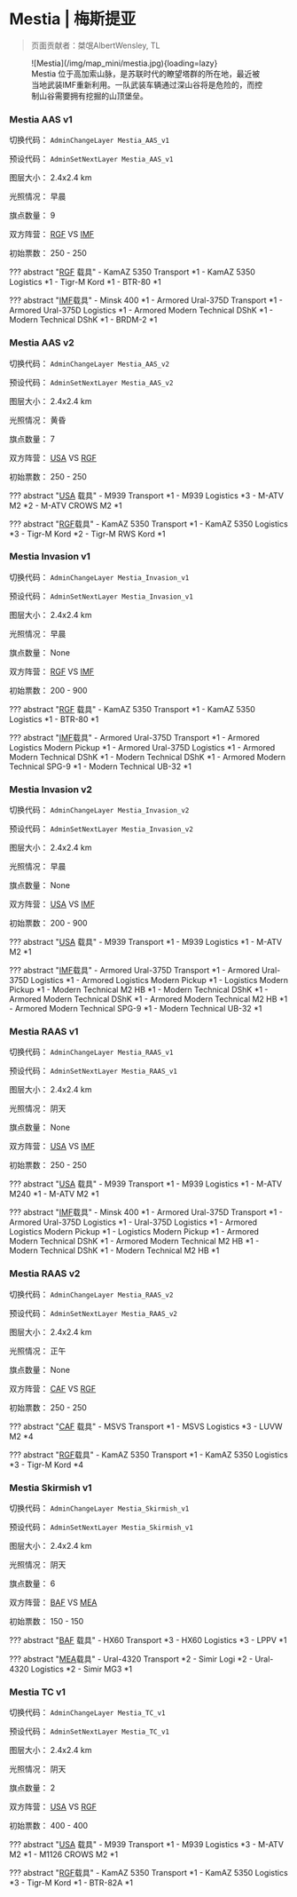# Mestia | 梅斯提亚

> 页面贡献者：桀氓AlbertWensley, TL

<figure markdown>
  ![Mestia](/img/map_mini/mestia.jpg){loading=lazy}
  <figcaption>Mestia 位于高加索山脉，是苏联时代的瞭望塔群的所在地，最近被当地武装IMF重新利用。一队武装车辆通过深山谷将是危险的，而控制山谷需要拥有挖掘的山顶堡垒。</figcaption>
</figure>

### Mestia AAS v1

切换代码： `AdminChangeLayer Mestia_AAS_v1`

预设代码： `AdminSetNextLayer Mestia_AAS_v1`

图层大小： 2.4x2.4 km

光照情况： 早晨

旗点数量： 9

双方阵营： [RGF](/faction/rgf) VS [IMF](/faction/imf)

初始票数： 250  -  250

??? abstract "[RGF](/faction/rgf) 载具"
    - KamAZ 5350 Transport *1
    - KamAZ 5350 Logistics *1
    - Tigr-M Kord *1
    - BTR-80 *1

??? abstract "[IMF](/faction/imf)载具"
    - Minsk 400 *1
    - Armored Ural-375D Transport *1
    - Armored Ural-375D Logistics *1
    - Armored Modern Technical DShK *1
    - Modern Technical DShK *1
    - BRDM-2 *1


### Mestia AAS v2

切换代码： `AdminChangeLayer Mestia_AAS_v2`

预设代码： `AdminSetNextLayer Mestia_AAS_v2`

图层大小： 2.4x2.4 km

光照情况： 黄昏

旗点数量： 7

双方阵营： [USA](/faction/usa) VS [RGF](/faction/rgf)

初始票数： 250  -  250

??? abstract "[USA](/faction/usa) 载具"
    - M939 Transport *1
    - M939 Logistics *3
    - M-ATV M2 *2
    - M-ATV CROWS M2 *1

??? abstract "[RGF](/faction/rgf)载具"
    - KamAZ 5350 Transport *1
    - KamAZ 5350 Logistics *3
    - Tigr-M Kord *2
    - Tigr-M RWS Kord *1


### Mestia Invasion v1

切换代码： `AdminChangeLayer Mestia_Invasion_v1`

预设代码： `AdminSetNextLayer Mestia_Invasion_v1`

图层大小： 2.4x2.4 km

光照情况： 早晨

旗点数量： None

双方阵营： [RGF](/faction/rgf) VS [IMF](/faction/imf)

初始票数： 200  -  900

??? abstract "[RGF](/faction/rgf) 载具"
    - KamAZ 5350 Transport *1
    - KamAZ 5350 Logistics *1
    - BTR-80 *1

??? abstract "[IMF](/faction/imf)载具"
    - Armored Ural-375D Transport *1
    - Armored Logistics Modern Pickup *1
    - Armored Ural-375D Logistics *1
    - Armored Modern Technical DShK *1
    - Modern Technical DShK *1
    - Armored Modern Technical SPG-9 *1
    - Modern Technical UB-32 *1


### Mestia Invasion v2

切换代码： `AdminChangeLayer Mestia_Invasion_v2`

预设代码： `AdminSetNextLayer Mestia_Invasion_v2`

图层大小： 2.4x2.4 km

光照情况： 早晨

旗点数量： None

双方阵营： [USA](/faction/usa) VS [IMF](/faction/imf)

初始票数： 200  -  900

??? abstract "[USA](/faction/usa) 载具"
    - M939 Transport *1
    - M939 Logistics *1
    - M-ATV M2 *1

??? abstract "[IMF](/faction/imf)载具"
    - Armored Ural-375D Transport *1
    - Armored Ural-375D Logistics *1
    - Armored Logistics Modern Pickup *1
    - Logistics Modern Pickup *1
    - Modern Technical M2 HB *1
    - Modern Technical DShK *1
    - Armored Modern Technical DShK *1
    - Armored Modern Technical M2 HB *1
    - Armored Modern Technical SPG-9 *1
    - Modern Technical UB-32 *1


### Mestia RAAS v1

切换代码： `AdminChangeLayer Mestia_RAAS_v1`

预设代码： `AdminSetNextLayer Mestia_RAAS_v1`

图层大小： 2.4x2.4 km

光照情况： 阴天

旗点数量： None

双方阵营： [USA](/faction/usa) VS [IMF](/faction/imf)

初始票数： 250  -  250

??? abstract "[USA](/faction/usa) 载具"
    - M939 Transport *1
    - M939 Logistics *1
    - M-ATV M240 *1
    - M-ATV M2 *1

??? abstract "[IMF](/faction/imf)载具"
    - Minsk 400 *1
    - Armored Ural-375D Transport *1
    - Armored Ural-375D Logistics *1
    - Ural-375D Logistics *1
    - Armored Logistics Modern Pickup *1
    - Logistics Modern Pickup *1
    - Armored Modern Technical DShK *1
    - Armored Modern Technical M2 HB *1
    - Modern Technical DShK *1
    - Modern Technical M2 HB *1


### Mestia RAAS v2

切换代码： `AdminChangeLayer Mestia_RAAS_v2`

预设代码： `AdminSetNextLayer Mestia_RAAS_v2`

图层大小： 2.4x2.4 km

光照情况： 正午

旗点数量： None

双方阵营： [CAF](/faction/caf) VS [RGF](/faction/rgf)

初始票数： 250  -  250

??? abstract "[CAF](/faction/caf) 载具"
    - MSVS Transport *1
    - MSVS Logistics *3
    - LUVW M2 *4

??? abstract "[RGF](/faction/rgf)载具"
    - KamAZ 5350 Transport *1
    - KamAZ 5350 Logistics *3
    - Tigr-M Kord *4


### Mestia Skirmish v1

切换代码： `AdminChangeLayer Mestia_Skirmish_v1`

预设代码： `AdminSetNextLayer Mestia_Skirmish_v1`

图层大小： 2.4x2.4 km

光照情况： 阴天

旗点数量： 6

双方阵营： [BAF](/faction/baf) VS [MEA](/faction/mea)

初始票数： 150  -  150

??? abstract "[BAF](/faction/baf) 载具"
    - HX60 Transport *3
    - HX60 Logistics *3
    - LPPV *1

??? abstract "[MEA](/faction/mea)载具"
    - Ural-4320 Transport *2
    - Simir Logi *2
    - Ural-4320 Logistics *2
    - Simir MG3 *1


### Mestia TC v1

切换代码： `AdminChangeLayer Mestia_TC_v1`

预设代码： `AdminSetNextLayer Mestia_TC_v1`

图层大小： 2.4x2.4 km

光照情况： 阴天

旗点数量： 2

双方阵营： [USA](/faction/usa) VS [RGF](/faction/rgf)

初始票数： 400  -  400

??? abstract "[USA](/faction/usa) 载具"
    - M939 Transport *1
    - M939 Logistics *3
    - M-ATV M2 *1
    - M1126 CROWS M2 *1

??? abstract "[RGF](/faction/rgf)载具"
    - KamAZ 5350 Transport *1
    - KamAZ 5350 Logistics *3
    - Tigr-M Kord *1
    - BTR-82A *1

